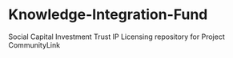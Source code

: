 # Knowledge-Integration-Fund
Social Capital Investment Trust IP Licensing repository for Project CommunityLink 
